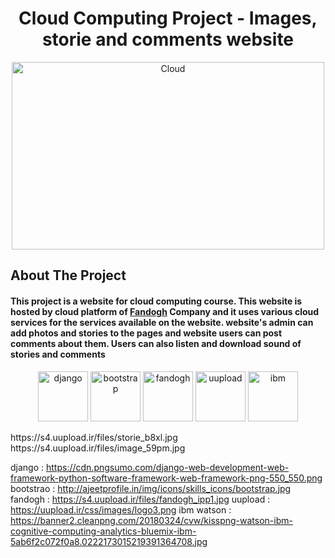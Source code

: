 <h1 align="center" >Cloud Computing Project - Images, storie and comments website</h1>

<p align="center"  >  
  <img src="https://images.squarespace-cdn.com/content/v1/5e9e61184a2e5f4b613d5853/1589203361327-OKGR7H58GGGLKW4K1EY1/CC.gif" alt="Cloud" width="500" height="300">
  </p>

## About The Project
<h4 align="left" > This project is a website for cloud computing course. This website is hosted by cloud platform of   <a href="https://www.fandogh.cloud/"> Fandogh</a> Company and it uses various cloud services for the services available on the website. website's admin can add photos and stories to the pages and website users can post comments about them. Users can also listen and download sound of stories and comments </h4>




<p align="center"  > 
 <img src=" https://cdn.pngsumo.com/django-web-development-web-framework-python-software-framework-web-framework-png-550_550.png" alt="django" width="80" height="80">
  <img src=" http://ajeetprofile.in/img/icons/skills_icons/bootstrap.jpg" alt="bootstrap" width="80" height="80">
  <img src="https://s4.uupload.ir/files/fandogh_ipp1.jpg" alt="fandogh" width="80" height="80">
  <img src="https://uupload.ir/css/images/logo3.png" alt="uupload" width="80" height="80">
  <img src="https://banner2.cleanpng.com/20180324/cvw/kisspng-watson-ibm-cognitive-computing-analytics-bluemix-ibm-5ab6f2c072f0a8.0222173015219391364708.jpg" alt="ibm" width="80" height="80">  
</p>
<p>
https://s4.uupload.ir/files/storie_b8xl.jpg
https://s4.uupload.ir/files/image_59pm.jpg

django   :  https://cdn.pngsumo.com/django-web-development-web-framework-python-software-framework-web-framework-png-550_550.png
bootstrao :  http://ajeetprofile.in/img/icons/skills_icons/bootstrap.jpg
fandogh   :  https://s4.uupload.ir/files/fandogh_ipp1.jpg
uupload  :  https://uupload.ir/css/images/logo3.png
ibm watson : https://banner2.cleanpng.com/20180324/cvw/kisspng-watson-ibm-cognitive-computing-analytics-bluemix-ibm-5ab6f2c072f0a8.0222173015219391364708.jpg

</p>





